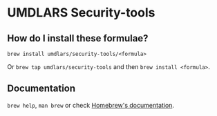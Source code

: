 # UMDLARS Security-tools

## How do I install these formulae?

`brew install umdlars/security-tools/<formula>`

Or `brew tap umdlars/security-tools` and then `brew install <formula>`.

## Documentation

`brew help`, `man brew` or check [Homebrew's documentation](https://docs.brew.sh).
